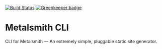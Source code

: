 [![Build Status](https://travis-ci.org/metalsmith/metalsmith-cli.svg?branch=master)](https://travis-ci.org/metalsmith/metalsmith-cli) [![Greenkeeper badge](https://badges.greenkeeper.io/metalsmith/metalsmith-cli.svg)](https://greenkeeper.io/)

# Metalsmith CLI

CLI for Metalsmith — An extremely simple, pluggable static site generator.

